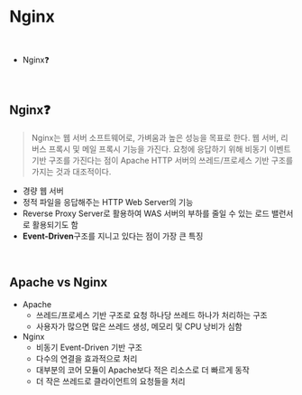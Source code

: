 # Nginx

<br>

- Nginx❓





<br>

## Nginx❓

> Nginx는 웹 서버 소프트웨어로, 가벼움과 높은 성능을 목표로 한다. 웹 서버, 리버스 프록시 및 메일 프록시 기능을 가진다. 요청에 응답하기 위해 비동기 이벤트 기반 구조를 가진다는 점이 Apache HTTP 서버의 쓰레드/프로세스 기반 구조를 가지는 것과 대조적이다.

- 경량 웹 서버
- 정적 파일을 응답해주는 HTTP Web Server의 기능
- Reverse Proxy Server로 활용하여 WAS 서버의 부하를 줄일 수 있는 로드 밸런서로 활용되기도 함
- **Event-Driven**구조를 지니고 있다는 점이 가장 큰 특징

<br>

## Apache vs Nginx

- Apache
  - 쓰레드/프로세스 기반 구조로 요청 하나당 쓰레드 하나가 처리하는 구조
  - 사용자가 많으면 많은 쓰레드 생성, 메모리 및 CPU 낭비가 심함
- Nginx
  - 비동기 Event-Driven 기반 구조
  - 다수의 연결을 효과적으로 처리
  - 대부분의 코어 모듈이 Apache보다 적은 리소스로 더 빠르게 동작
  - 더 작은 쓰레드로 클라이언트의 요청들을 처리